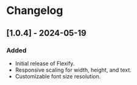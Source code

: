 # Changelog


## [1.0.4] - 2024-05-19
### Added
- Initial release of Flexify.
- Responsive scaling for width, height, and text.
- Customizable font size resolution.
